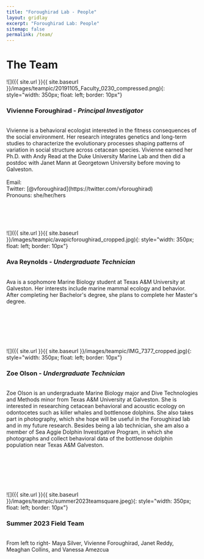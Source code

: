 ```yaml
---
title: "Foroughirad Lab - People"
layout: gridlay
excerpt: "Foroughirad Lab: People"
sitemap: false
permalink: /team/
---
```


# The Team


![]({{ site.url }}{{ site.baseurl }}/images/teampic/20191105_Faculty_0230_compressed.png){: style="width: 350px; float: left; border: 10px"}
### Vivienne Foroughirad - *Principal Investigator*
<br>
Vivienne is a behavioral ecologist interested in the fitness consequences of the social environment. Her research integrates genetics and long-term studies to characterize the evolutionary processes shaping patterns of variation in social structure across cetacean species. Vivienne earned her Ph.D. with Andy Read at the Duke University Marine Lab and then did a postdoc with Janet Mann at Georgetown University before moving to Galveston. <!--[CV](https://www.dropbox.com/s/zzf3civc9w92tvp/NancyCVApril2019.pdf?dl=0)--> 
<br>
<br>
Email: <vforough@tamug.edu> <br>
Twitter: [@vforoughirad](https://twitter.com/vforoughirad) <br>
Pronouns: she/her/hers
<br><br><br><br><br>

![]({{ site.url }}{{ site.baseurl }}/images/teampic/avapicforoughirad_cropped.jpg){: style="width: 350px; float: left; border: 10px"}
### Ava Reynolds - *Undergraduate Technician*
<br>
Ava is a sophomore Marine Biology student at Texas A&M University at Galveston. Her interests include marine mammal ecology and behavior. After completing her Bachelor's degree, she plans to complete her Master's degree. 
<br>

<br><br><br><br><br>

![]({{ site.url }}{{ site.baseurl }}/images/teampic/IMG_7377_cropped.jpg){: style="width: 350px; float: left; border: 10px"}
### Zoe Olson - *Undergraduate Technician*
<br>
Zoe Olson is an undergraduate Marine Biology major and Dive Technologies and Methods minor from Texas A&M University at Galveston. She is interested in researching cetacean behavioral and acoustic ecology on odontocetes such as killer whales and bottlenose dolphins. She also takes part in photography, which she hope will be useful in the Foroughirad lab and in my future research. Besides being a lab technician, she am also a member of Sea Aggie Dolphin Investigative Program, in which she photographs and collect behavioral data of the bottlenose dolphin population near Texas A&M Galveston.
<br>

<br><br><br><br><br>


![]({{ site.url }}{{ site.baseurl }}/images/teampic/summer2023teamsquare.jpeg){: style="width: 350px; float: left; border: 10px"}<br>
### Summer 2023 Field Team
<br>
From left to right- Maya Silver, Vivienne Foroughirad, Janet Reddy, Meaghan Collins, and Vanessa Amezcua 

<br>

<!--![]({{ site.url }}{{ site.baseurl }}/images/teampic/ElizabethFlesch.jpg){: style="width: 350px; float: left; border: 60px"}
### Elizabeth Flesch - *Postdoctoral Scholar (co-advised by Jay Rotella)*

Elizabeth is interested in understanding how external forces influence population genetics across landscapes.  She is using demographic and genomic methods to evaluate the spatial scale of dispersal and gene flow among breeding colonies of Weddell seals found in Antarctica.  This approach will help identify potential drivers of temporal variation in immigration.  Elizabeth earned her Ph.D. at Montana State University, where her dissertation addressed the population genomics of bighorn sheep in the Rocky Mountains.  In her free time, she enjoys rock climbing, gardening, and hiking.

Pronouns: she/her/hers

<br>-->
